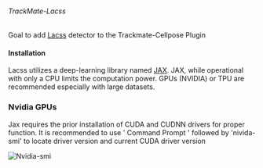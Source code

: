 ###### TrackMate-Lacss

Goal to add [Lacss](https://github.com/jiyuuchc/lacss ) detector to the Trackmate-Cellpose Plugin


#### Installation

Lacss utilizes a deep-learning library named [JAX](https://github.com/google/jax). JAX, while operational with only a CPU limits the computation power. GPUs (NVIDIA) or TPU are recommended especially with large datasets. 

### Nvidia GPUs 

Jax requires the prior installation of CUDA and CUDNN drivers for proper function. It is recommended to use ' Command Prompt ' followed by 'nivida-smi' to locate driver version and current CUDA driver version

![Nvidia-smi](https://cdn.discordapp.com/attachments/1112582233463722014/1174251896001798144/image.png?ex=6566ea4c&is=6554754c&hm=358a17e849a9d7cb262b5f4af36ae6d76257695cfbb104ae04856b04105db18d&)
